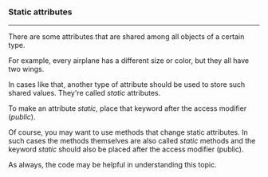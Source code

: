 ### Static attributes

***

There are some attributes that are shared among all objects of a certain type.

For example, every airplane has a different size or color, but they all have two wings.

In cases like that, another type of attribute should be used to store such shared values.
They're called *static* attributes.

To make an attribute *static*, place that keyword after the access modifier (*public*).

Of course, you may want to use methods that change static attributes. In such cases the methods
themselves are also called *static* methods and the keyword *static* should also be placed
after the access modifier (public).

As always, the code may be helpful in understanding this topic.